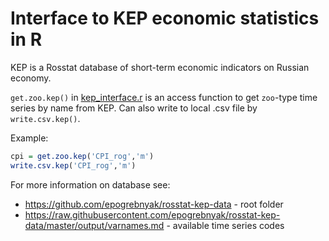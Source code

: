 # Interface to KEP economic statistics in R

KEP is a Rosstat database of short-term economic indicators on Russian economy.

```get.zoo.kep()``` in [kep_interface.r](kep_interface.r) is an access function to get ```zoo```-type time series by name from KEP. Can also write to local .csv file by ```write.csv.kep()```.

Example:

```R
cpi = get.zoo.kep('CPI_rog','m')
write.csv.kep('CPI_rog','m')
```

For more information on database see:
 - <https://github.com/epogrebnyak/rosstat-kep-data> - root folder
 - <https://raw.githubusercontent.com/epogrebnyak/rosstat-kep-data/master/output/varnames.md> - available time series codes
